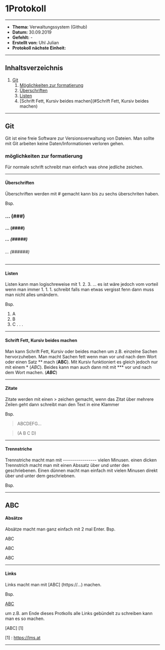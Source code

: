 # 1Protokoll
-----------------------------------------------------
* **Thema:** Verwaltungssystem (Github)
* **Datum:** 30.09.2019
* **Gefehlt:** -
* **Erstellt von:** Uhl Julian
* **Protokoll nächste Einheit:**

--------------------------------------------

## Inhaltsverzeichnis
1. [Git](#git)
    1. [Möglichkeiten zur formatierung](#Möglichkeitenzurformatierung)
    1. [Überschriften](#überschriften)
    1. [Listen](#listen)
    1. [Schrift Fett, Kursiv beides machen](#Schrift Fett, Kursiv beides machen)


---------------------------------------------

## Git
Git ist eine freie Software zur Versionsverwaltung von Dateien. Man sollte mit Git arbeiten keine Daten/Informationen verloren gehen.

### möglichkeiten zur formatierung

Für normale schrift schreibt man einfach was ohne jedliche zeichen.

------------------------------------------
#### Überschriften
Überschriften werden mit  # gemacht kann bis zu sechs überschriten haben.

Bsp. 

### ... (###)
#### ... (####)
##### ... (#####)
###### ... (######)
---------------------------------------------
#### Listen
Listen kann man logischreweise mit 1.  2.  3. ... es ist wäre jedoch vom vorteil wenn man immer 1.  1.  1. schreibt falls man etwas vergisst fenn dann muss man nicht alles umändern.

Bsp.

1. A
1. B
1. C
.
.
.
------------------------------------------------

#### Schrift Fett, Kursiv beides machen
Man kann Schrift Fett, Kursiv oder beides machen um z.B. einzelne Sachen hervorzuheben. Man macht Sachen fett wenn man vor und nach dem Wort oder einen Satz ** mach (**ABC**). Mit Kursiv funktioniert es gleich jedoch nur mit einem * (*ABC*). Beides kann man auch dann mit mit *** vor und nach dem Wort machen. (***ABC***)

----------------------------------------------

#### Zitate

Zitate werden mit einen > zeichen gemacht, wenn das Zitat über mehrere Zeilen geht dann schreibt man den Text in eine Klammer

Bsp. 

> ABCDEFG...

> (A
   B
   C
   D)

-----------------------------

#### Trennstriche

Trennstriche macht man mit ----------------- vielen Minusen. einen dicken Trennstrich macht man mit einen Abssatz über und unter den geschriebenen. Einen dünnen macht man einfach mit vielen Minusen direkt über und unter dem geschriebnen.

Bsp. 

---------------------

ABC
---------------------

#### Absätze
Absätze macht man ganz einfach mit 2 mal Enter.
Bsp. 

ABC

ABC

ABC

--------------------

#### Links 
Links macht man mit [ABC] (https://...) machen.

Bsp. 

[ABC](https://lms.at)

um z.B. am Ende dieses Protkolls alle Links gebündelt zu schreiben kann man es so machen. 

[ABC]  [1]

[1] : https://lms.at

-------------------------


